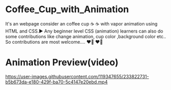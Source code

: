 # Coffee_Cup_with_Animation
It's an webpage consider an coffee cup :coffee: :coffee: with vapor animation using HTML and CSS.:arrow_forward: Any beginner level CSS (animation) learners can also do some contributions like change animation, cup color ,background color etc.. So contributions are most welcome.... :heart_on_fire: :heart_on_fire:

# Animation Preview(video)
https://user-images.githubusercontent.com/119347655/233822731-b5b673da-e180-429f-ba70-5c4147e20ebd.mp4

